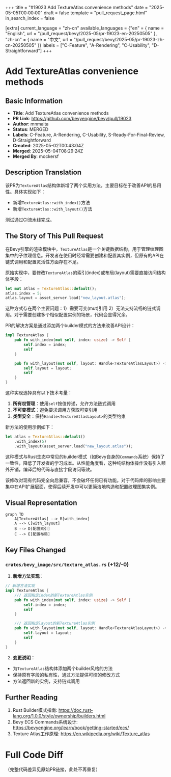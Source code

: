 +++
title = "#19023 Add TextureAtlas convenience methods"
date = "2025-05-05T00:00:00"
draft = false
template = "pull_request_page.html"
in_search_index = false

[extra]
current_language = "zh-cn"
available_languages = {"en" = { name = "English", url = "/pull_request/bevy/2025-05/pr-19023-en-20250505" }, "zh-cn" = { name = "中文", url = "/pull_request/bevy/2025-05/pr-19023-zh-cn-20250505" }}
labels = ["C-Feature", "A-Rendering", "C-Usability", "D-Straightforward"]
+++

# Add TextureAtlas convenience methods

## Basic Information
- **Title**: Add TextureAtlas convenience methods
- **PR Link**: https://github.com/bevyengine/bevy/pull/19023
- **Author**: mnmaita
- **Status**: MERGED
- **Labels**: C-Feature, A-Rendering, C-Usability, S-Ready-For-Final-Review, D-Straightforward
- **Created**: 2025-05-02T00:43:04Z
- **Merged**: 2025-05-04T08:29:24Z
- **Merged By**: mockersf

## Description Translation
该PR为`TextureAtlas`结构体新增了两个实用方法，主要目标在于改善API的易用性。具体实现如下：

- 新增`TextureAtlas::with_index()`方法
- 新增`TextureAtlas::with_layout()`方法

测试通过CI流水线完成。

## The Story of This Pull Request

在Bevy引擎的渲染模块中，`TextureAtlas`是一个关键数据结构，用于管理纹理图集中的子纹理信息。开发者在使用时经常需要创建和配置其实例，但原有的API在链式调用和配置灵活性方面存在不足。

原始实现中，要修改`TextureAtlas`的索引(index)或布局(layout)需要直接访问结构体字段：

```rust
let mut atlas = TextureAtlas::default();
atlas.index = 5;
atlas.layout = asset_server.load("new_layout.atlas");
```

这种方式存在两个主要问题：1）需要可变(mut)引用 2）无法支持流畅的链式调用。对于需要创建多个相似配置实例的场景，代码会显得冗余。

PR的解决方案是通过添加两个builder模式的方法来改善API设计：

```rust
impl TextureAtlas {
    pub fn with_index(mut self, index: usize) -> Self {
        self.index = index;
        self
    }

    pub fn with_layout(mut self, layout: Handle<TextureAtlasLayout>) -> Self {
        self.layout = layout;
        self
    }
}
```

这种实现选择具有以下技术考量：
1. **所有权管理**：使用`self`按值传递，允许方法链式调用
2. **不可变模式**：避免要求调用方获取可变引用
3. **类型安全**：保持`Handle<TextureAtlasLayout>`的类型约束

新方法的使用示例如下：

```rust
let atlas = TextureAtlas::default()
    .with_index(5)
    .with_layout(asset_server.load("new_layout.atlas"));
```

这种模式与Rust生态中常见的builder模式（如Bevy自身的`Commands`系统）保持了一致性，降低了开发者的学习成本。从性能角度看，这种纯结构体操作没有引入额外开销，编译后的代码与直接字段访问等效。

该修改对现有代码完全向后兼容，不会破坏任何已有功能。对于代码库的影响主要集中在API扩展层面，使得后续开发中可以更简洁地构造和配置纹理图集实例。

## Visual Representation

```mermaid
graph TD
    A[TextureAtlas] --> B[with_index]
    A --> C[with_layout]
    B --> D[配置索引]
    C --> E[配置布局]
```

## Key Files Changed

### `crates/bevy_image/src/texture_atlas.rs` (+12/-0)
1. **新增方法实现**：
```rust
// 新增方法实现
impl TextureAtlas {
    /// 返回指定index的新TextureAtlas实例
    pub fn with_index(mut self, index: usize) -> Self {
        self.index = index;
        self
    }

    /// 返回指定layout的新TextureAtlas实例
    pub fn with_layout(mut self, layout: Handle<TextureAtlasLayout>) -> Self {
        self.layout = layout;
        self
    }
}
```
2. **变更说明**：
- 为`TextureAtlas`结构体添加两个builder风格的方法
- 保持原有字段的私有性，通过方法提供可控的修改方式
- 方法返回新的实例，支持链式调用

## Further Reading

1. Rust Builder模式指南: https://doc.rust-lang.org/1.0.0/style/ownership/builders.html
2. Bevy ECS Commands系统设计: https://bevyengine.org/learn/book/getting-started/ecs/
3. Texture Atlas工作原理: https://en.wikipedia.org/wiki/Texture_atlas

# Full Code Diff
（完整代码差异见原始PR链接，此处不再重复）